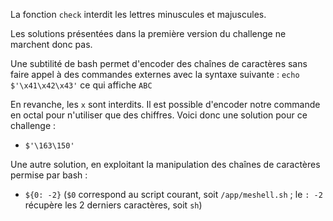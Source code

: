 La fonction `check` interdit les lettres minuscules et majuscules.

Les solutions présentées dans la première version du challenge ne marchent
donc pas.

Une subtilité de bash permet d'encoder des chaînes de caractères sans faire
appel à des commandes externes avec la syntaxe suivante :
`echo $'\x41\x42\x43'` ce qui affiche `ABC`

En revanche, les `x` sont interdits. Il est possible d'encoder notre commande
en octal pour n'utiliser que des chiffres. Voici donc une solution pour ce
challenge :
- `$'\163\150'`

Une autre solution, en exploitant la manipulation des chaînes de caractères permise par bash :
- `${0: -2}` (`$0` correspond au script courant, soit `/app/meshell.sh` ;  le
`: -2` récupère les 2 derniers caractères, soit `sh`)

